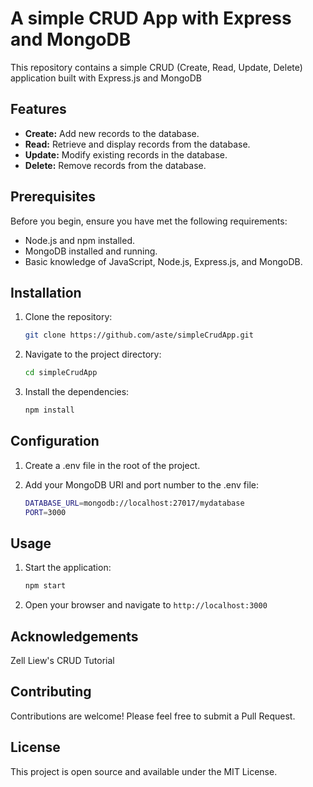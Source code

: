 # A simple CRUD App with Express and MongoDB

This repository contains a simple CRUD (Create, Read, Update, Delete) application built with Express.js and MongoDB


## Features

- **Create:** Add new records to the database.
- **Read:** Retrieve and display records from the database.
- **Update:** Modify existing records in the database.
- **Delete:** Remove records from the database.

## Prerequisites

Before you begin, ensure you have met the following requirements:

- Node.js and npm installed.
- MongoDB installed and running.
- Basic knowledge of JavaScript, Node.js, Express.js, and MongoDB.

## Installation

1. Clone the repository:
   ```bash
   git clone https://github.com/aste/simpleCrudApp.git

2. Navigate to the project directory:
   ```bash
   cd simpleCrudApp

3. Install the dependencies:
   ```bash
   npm install

## Configuration

1. Create a .env file in the root of the project.

2. Add your MongoDB URI and port number to the .env file:
   ```bash
   DATABASE_URL=mongodb://localhost:27017/mydatabase
   PORT=3000

## Usage

1. Start the application:
   ```bash
   npm start

2. Open your browser and navigate to `http://localhost:3000`

## Acknowledgements

Zell Liew's CRUD Tutorial

## Contributing

Contributions are welcome! Please feel free to submit a Pull Request.

## License
This project is open source and available under the MIT License.
